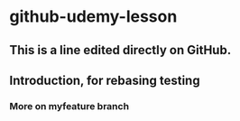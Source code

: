 # github-udemy-lesson
## This is a line edited directly on GitHub.

## Introduction, for rebasing testing

### More on myfeature branch
